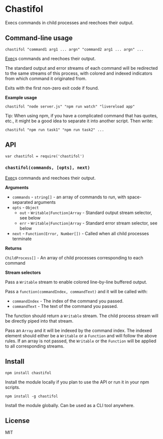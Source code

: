 # Chastifol

Execs commands in child processes and reechoes their output.

## Command-line usage

    chastifol "command1 arg1 ... argn" "command2 arg1 ... argn" ...

[Exec](https://nodejs.org/api/child_process.html#child_process_child_process_exec_command_options_callback)s commands and reechoes their output.

The standard output and error streams of each command will be redirected to the same streams of this process,
with colored and indexed indicators from which command it originated from.

Exits with the first non-zero exit code if found.

**Example usage**

    chastifol "node server.js" "npm run watch" "livereload app"
    
Tip: When using npm, if you have a complicated command that has quotes, etc., it might be a good idea to separate it into another script. Then write:

    chastifol "npm run task1" "npm run task2" ...

## API

    var chastifol = require('chastifol')

### `chastifol(commands, [opts], next)`

[Exec](https://nodejs.org/api/child_process.html#child_process_child_process_exec_command_options_callback)s commands and reechoes their output.

**Arguments**

* `commands` - `string[]` - an array of commands to run, with space-separated arguments
* `opts` - `Object`
  * `out` - `Writable|Function|Array` - Standard output stream selector, see below
  * `err` - `Writable|Function|Array` - Standard error stream selector, see below
* `next` - `Function(Error, Number[])` - Called when all child processes terminate

**Returns**

`ChildProcess[]` - An array of child processes corresponding to each command

**Stream selectors**

Pass a `Writable` stream to enable colored line-by-line buffered output.

Pass a `function(commandIndex, commandText)` and it will be called with:

* `commandIndex` - The index of the command you passed.
* `commandText` - The text of the command you passed.

The function should return a `Writable` stream. The child process stream will
be directly piped into that stream.

Pass an `Array` and it will be indexed by the command index.
The indexed element should either be a `Writable` or a `Function` and will follow the above rules.
If an array is not passed, the `Writable` or the `Function` will be applied to all corresponding streams.

## Install

`npm install chastifol`

Install the module locally if you plan to use the API or run it in your npm scripts.

`npm install -g chastifol`

Install the module globally. Can be used as a CLI tool anywhere.

## License

MIT
